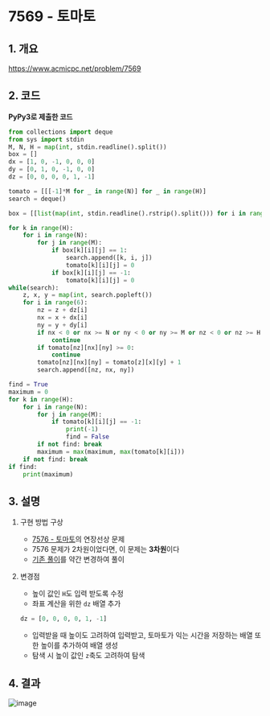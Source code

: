 # 7569 - 토마토

## 1. 개요

https://www.acmicpc.net/problem/7569

## 2. 코드
**PyPy3로 제출한 코드**
```python
from collections import deque
from sys import stdin
M, N, H = map(int, stdin.readline().split())
box = []
dx = [1, 0, -1, 0, 0, 0]
dy = [0, 1, 0, -1, 0, 0]
dz = [0, 0, 0, 0, 1, -1]

tomato = [[[-1]*M for _ in range(N)] for _ in range(H)]
search = deque()

box = [[list(map(int, stdin.readline().rstrip().split())) for i in range(N)] for j in range(H)]

for k in range(H):
    for i in range(N):
        for j in range(M):
            if box[k][i][j] == 1:
                search.append([k, i, j])
                tomato[k][i][j] = 0
            if box[k][i][j] == -1:
                tomato[k][i][j] = 0
while(search):
    z, x, y = map(int, search.popleft())
    for i in range(6):
        nz = z + dz[i]
        nx = x + dx[i]
        ny = y + dy[i]
        if nx < 0 or nx >= N or ny < 0 or ny >= M or nz < 0 or nz >= H:
            continue
        if tomato[nz][nx][ny] >= 0:
            continue
        tomato[nz][nx][ny] = tomato[z][x][y] + 1
        search.append([nz, nx, ny])

find = True
maximum = 0
for k in range(H):
    for i in range(N):
        for j in range(M):
            if tomato[k][i][j] == -1:
                print(-1)
                find = False
        if not find: break
        maximum = max(maximum, max(tomato[k][i]))
    if not find: break
if find:
    print(maximum)
```

## 3. 설명

1. 구현 방법 구상

    - [7576 - 토마토](https://www.acmicpc.net/problem/7576)의 연장선상 문제
    - 7576 문제가 2차원이었다면, 이 문제는 **3차원**이다
    - [기존 풀이](https://github.com/KNU-Dynamic-Men/Study-Algorithm/tree/master/baekjoon/7576-토마토-2차원/우섭)를 약간 변경하여 풀이

2. 변경점

    - 높이 값인 `H`도 입력 받도록 수정
    - 좌표 계산을 위한 `dz` 배열 추가
    ```python
    dz = [0, 0, 0, 0, 1, -1]
    ```
    - 입력받을 때 높이도 고려하여 입력받고, 토마토가 익는 시간을 저장하는 배열 또한 높이를 추가하여 배열 생성
    - 탐색 시 높이 값인 `z`축도 고려하여 탐색

## 4. 결과

![image](https://user-images.githubusercontent.com/29600820/88615228-78fd6680-d0cc-11ea-8a1b-3183fdf8150b.png)